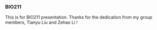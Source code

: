 ### BIO211
This is for BIO211 presentation. Thanks for the dedication from my group members, Tianyu Liu and Zehao Li ! 
